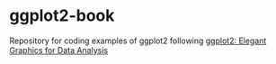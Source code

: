 # ggplot2-book

Repository for coding examples of ggplot2 following [ggplot2: Elegant Graphics 
for Data Analysis](https://ggplot2-book.org/index.html)
